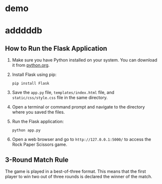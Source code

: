 # demo
# adddddb

## How to Run the Flask Application

1. Make sure you have Python installed on your system. You can download it from [python.org](https://www.python.org/).

2. Install Flask using pip:
   ```
   pip install Flask
   ```

3. Save the `app.py` file, `templates/index.html` file, and `static/css/style.css` file in the same directory.

4. Open a terminal or command prompt and navigate to the directory where you saved the files.

5. Run the Flask application:
   ```
   python app.py
   ```

6. Open a web browser and go to `http://127.0.0.1:5000/` to access the Rock Paper Scissors game.

## 3-Round Match Rule

The game is played in a best-of-three format. This means that the first player to win two out of three rounds is declared the winner of the match.

